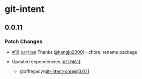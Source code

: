 # git-intent

## 0.0.11
### Patch Changes



- [#10](https://github.com/offlegacy/git-intent/pull/10) [`037fd68`](https://github.com/offlegacy/git-intent/commit/037fd68ccd7181b43752b1196b79305c93c16c0a) Thanks [@kangju2000](https://github.com/kangju2000)! - chore: rename package

- Updated dependencies [[`037fd68`](https://github.com/offlegacy/git-intent/commit/037fd68ccd7181b43752b1196b79305c93c16c0a)]:
  - @offlegacy/git-intent-core@0.0.11
